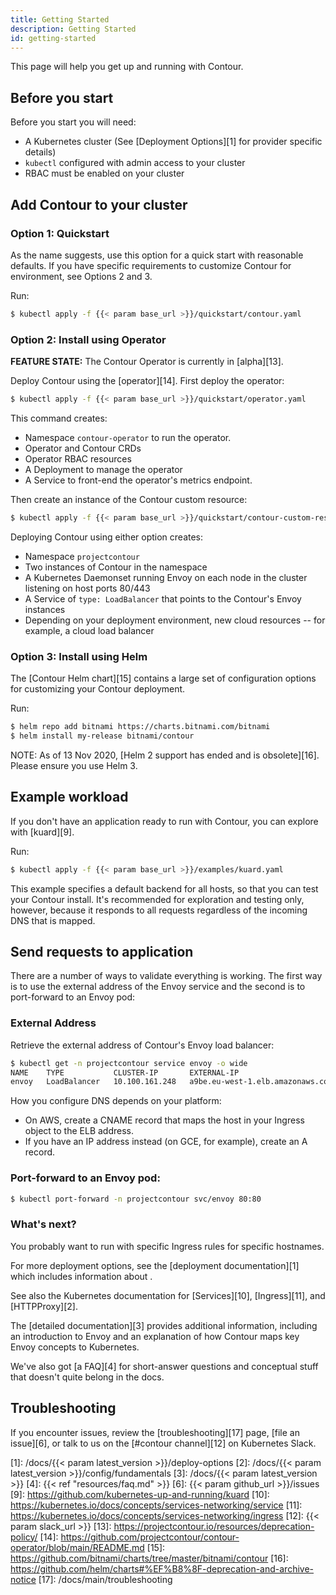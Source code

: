 ```yaml
---
title: Getting Started
description: Getting Started
id: getting-started
---
```


This page will help you get up and running with Contour.

## Before you start

Before you start you will need:

- A Kubernetes cluster (See [Deployment Options][1] for provider specific details)
- `kubectl` configured with admin access to your cluster
- RBAC must be enabled on your cluster

## Add Contour to your cluster

### Option 1: Quickstart

As the name suggests, use this option for a quick start with reasonable defaults. If
you have specific requirements to customize Contour for environment, see Options 2 and 3.

Run:

```bash
$ kubectl apply -f {{< param base_url >}}/quickstart/contour.yaml
```

### Option 2: Install using Operator

__FEATURE STATE:__ The Contour Operator is currently in [alpha][13].

Deploy Contour using the [operator][14]. First deploy the operator:

```bash
$ kubectl apply -f {{< param base_url >}}/quickstart/operator.yaml
```

This command creates:

- Namespace `contour-operator` to run the operator.
- Operator and Contour CRDs
- Operator RBAC resources
- A Deployment to manage the operator
- A Service to front-end the operator's metrics endpoint.

Then create an instance of the Contour custom resource:

```bash
$ kubectl apply -f {{< param base_url >}}/quickstart/contour-custom-resource.yaml
```

Deploying Contour using either option creates:

- Namespace `projectcontour`
- Two instances of Contour in the namespace
- A Kubernetes Daemonset running Envoy on each node in the cluster listening on host ports 80/443
- A Service of `type: LoadBalancer` that points to the Contour's Envoy instances
- Depending on your deployment environment, new cloud resources -- for example, a cloud load balancer

### Option 3: Install using Helm

The [Contour Helm chart][15] contains a large set of configuration options for customizing
your Contour deployment.

Run:

```bash
$ helm repo add bitnami https://charts.bitnami.com/bitnami
$ helm install my-release bitnami/contour
```

NOTE: As of 13 Nov 2020, [Helm 2 support has ended and is obsolete][16]. Please ensure you use Helm 3.

## Example workload

If you don't have an application ready to run with Contour, you can explore with [kuard][9].

Run:

```bash
$ kubectl apply -f {{< param base_url >}}/examples/kuard.yaml
```

This example specifies a default backend for all hosts, so that you can test your Contour install.
It's recommended for exploration and testing only, however, because it responds to all requests regardless of the incoming DNS that is mapped.

## Send requests to application

There are a number of ways to validate everything is working.
The first way is to use the external address of the Envoy service and the second is to port-forward to an Envoy pod:
 
### External Address

Retrieve the external address of Contour's Envoy load balancer:

```bash
$ kubectl get -n projectcontour service envoy -o wide
NAME    TYPE           CLUSTER-IP       EXTERNAL-IP                                                               PORT(S)
envoy   LoadBalancer   10.100.161.248   a9be.eu-west-1.elb.amazonaws.com   80:30724/TCP,443:32097/TCP   4m58s   app=envoy
```

How you configure DNS depends on your platform:

- On AWS, create a CNAME record that maps the host in your Ingress object to the ELB address.
- If you have an IP address instead (on GCE, for example), create an A record.

### Port-forward to an Envoy pod:

```bash
$ kubectl port-forward -n projectcontour svc/envoy 80:80
```

### What's next?

You probably want to run with specific Ingress rules for specific hostnames.

For more deployment options, see the [deployment documentation][1] which includes information about .

See also the Kubernetes documentation for [Services][10], [Ingress][11], and [HTTPProxy][2].

The [detailed documentation][3] provides additional information, including an introduction to Envoy and an explanation of how Contour maps key Envoy concepts to Kubernetes.

We've also got [a FAQ][4] for short-answer questions and conceptual stuff that doesn't quite belong in the docs.

## Troubleshooting

If you encounter issues, review the [troubleshooting][17] page, [file an issue][6], or talk to us on the [#contour channel][12] on Kubernetes Slack.

[0]: https://aws.amazon.com/quickstart/architecture/vmware-kubernetes
[1]: /docs/{{< param latest_version >}}/deploy-options
[2]: /docs/{{< param latest_version >}}/config/fundamentals
[3]: /docs/{{< param latest_version >}}
[4]: {{< ref "resources/faq.md" >}}
[6]: {{< param github_url >}}/issues
[9]: https://github.com/kubernetes-up-and-running/kuard
[10]: https://kubernetes.io/docs/concepts/services-networking/service
[11]: https://kubernetes.io/docs/concepts/services-networking/ingress
[12]: {{< param slack_url >}}
[13]: https://projectcontour.io/resources/deprecation-policy/
[14]: https://github.com/projectcontour/contour-operator/blob/main/README.md
[15]: https://github.com/bitnami/charts/tree/master/bitnami/contour
[16]: https://github.com/helm/charts#%EF%B8%8F-deprecation-and-archive-notice
[17]: /docs/main/troubleshooting